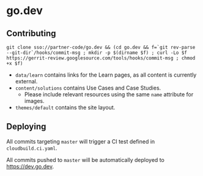 # go.dev

## Contributing

```
git clone sso://partner-code/go.dev && (cd go.dev && f=`git rev-parse --git-dir`/hooks/commit-msg ; mkdir -p $(dirname $f) ; curl -Lo $f https://gerrit-review.googlesource.com/tools/hooks/commit-msg ; chmod +x $f)
```

- `data/learn` contains links for the Learn pages, as all content is currently external.
- `content/solutions` contains Use Cases and Case Studies.
  - Please include relevant resources using the same `name` attribute for images.
- `themes/default` contains the site layout.

## Deploying

All commits targeting `master` will trigger a CI test defined in `cloudbuild.ci.yaml`.

All commits pushed to `master` will be automatically deployed to https://dev.go.dev.
